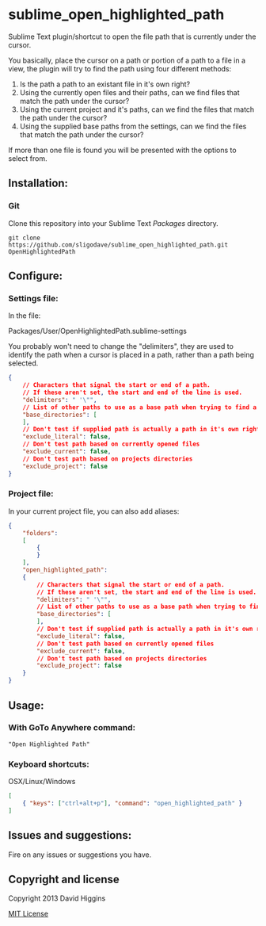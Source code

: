sublime_open_highlighted_path
=============================

Sublime Text plugin/shortcut to open the file path that is currently under the cursor.

You basically, place the cursor on a path or portion of a path to a file in a view,
the plugin will try to find the path using four different methods:

1. Is the path a path to an existant file in it's own right?
2. Using the currently open files and their paths, can we find files that match the path under the cursor?
3. Using the current project and it's paths, can we find the files that match the path under the cursor?
4. Using the supplied base paths from the settings, can we find the files that match the path under the cursor?

If more than one file is found you will be presented with the options to select from.


## Installation:


### Git

Clone this repository into your Sublime Text *Packages* directory.

    git clone https://github.com/sligodave/sublime_open_highlighted_path.git OpenHighlightedPath


## Configure:

### Settings file:

In the file:

Packages/User/OpenHighlightedPath.sublime-settings

You probably won't need to change the "delimiters", they are used to identify the path when a cursor is placed in a path, rather than a path being selected.

```json
{
    // Characters that signal the start or end of a path.
    // If these aren't set, the start and end of the line is used.
    "delimiters": " '\"",
    // List of other paths to use as a base path when trying to find a file
    "base_directories": [
    ],
    // Don't test if supplied path is actually a path in it's own right
    "exclude_literal": false,
    // Don't test path based on currently opened files
    "exclude_current": false,
    // Don't test path based on projects directories
    "exclude_project": false
}
```


### Project file:

In your current project file, you can also add aliases:

```json
{
	"folders":
	[
		{
		}
	],
	"open_highlighted_path":
	{
		// Characters that signal the start or end of a path.
		// If these aren't set, the start and end of the line is used.
		"delimiters": " '\"",
		// List of other paths to use as a base path when trying to find a file
		"base_directories": [
		],
		// Don't test if supplied path is actually a path in it's own right
		"exclude_literal": false,
		// Don't test path based on currently opened files
		"exclude_current": false,
		// Don't test path based on projects directories
		"exclude_project": false
	}
}
```


## Usage:

### With GoTo Anywhere command:

    "Open Highlighted Path"


### Keyboard shortcuts:

OSX/Linux/Windows

```json
[
	{ "keys": ["ctrl+alt+p"], "command": "open_highlighted_path" }
]
```


## Issues and suggestions:

Fire on any issues or suggestions you have.


## Copyright and license
Copyright 2013 David Higgins

[MIT License](LICENSE)
